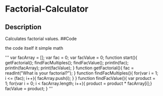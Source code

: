 # Factorial-Calculator
## Description

Calculates factorial values.
##Code

the code itself it  simple math

'''
var facArray = [];
var fac = 0;
var facValue = 0;
function start(){
    getFactorial();
    findFacMultiples();
    findFacValue();
    println(fac);
    println(facArray);
    print(facValue);
}
function getFactorial(){
    fac = readInt("What is your factorial?");
}
function findFacMultiples(){
    for(var i = 1; i <= (fac); i++){
        facArray.push(i);
    }
}
function findFacValue(){
    var product = 1;
    for(var i = 0; i < facArray.length; i++){
        product = product * facArray[i];}
        facValue = product;
}
'''
